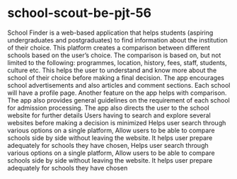 # school-scout-be-pjt-56
School Finder is a web-based application that helps students (aspiring undergraduates and postgraduates) to find information about the institution of their choice. This platform creates a comparison between different schools based on the user’s choice. The comparison is based on, but not limited to the following: programmes, location, history, fees, staff, students, culture etc. This helps the user to understand and know more about the school of their choice before making a final decision. The app encourages school advertisements and also articles and comment sections. Each school will have a profile page. Another feature on the app helps with comparison. The app also provides general guidelines on the requirement of each school for admission processing. The app also directs the user to the school website for further details Users having to search and explore several websites before making a decision is minimized Helps user search through various options on a single platform, Allow users to be able to compare schools side by side without leaving the website. It helps user prepare adequately for schools they have chosen, Helps user search through various options on a single platform, Allow users to be able to compare schools side by side without leaving the website. It helps user prepare adequately for schools they have chosen
